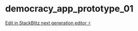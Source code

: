 # democracy_app_prototype_01

[Edit in StackBlitz next generation editor ⚡️](https://stackblitz.com/~/github.com/dafiiit/democracy_app_prototype_01)